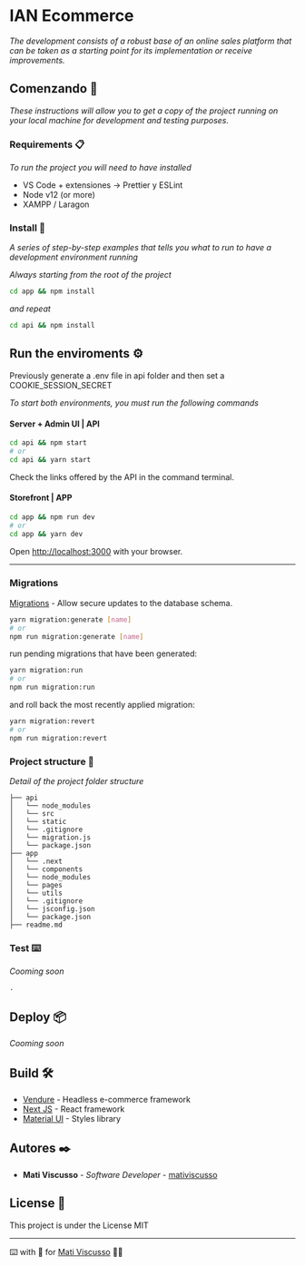 # IAN Ecommerce

_The development consists of a robust base of an online sales platform that can be taken as a starting point for its implementation or receive improvements._

## Comenzando 🚀

_These instructions will allow you to get a copy of the project running on your local machine for development and testing purposes._

### Requirements 📋

_To run the project you will need to have installed_

-   VS Code + extensiones -> Prettier y ESLint
-   Node v12 (or more)
-   XAMPP / Laragon

### Install 🔧

_A series of step-by-step examples that tells you what to run to have a development environment running_

_Always starting from the root of the project_

```bash
cd app && npm install
```

_and repeat_

```bash
cd api && npm install
```

## Run the enviroments ⚙️

Previously generate a .env file in api folder and then set a COOKIE_SESSION_SECRET

_To start both environments, you must run the following commands_

#### Server + Admin UI | API

```bash
cd api && npm start
# or
cd api && yarn start
```

Check the links offered by the API in the command terminal.

#### Storefront | APP

```bash
cd app && npm run dev
# or
cd app && yarn dev
```

Open [http://localhost:3000](http://localhost:3000) with your browser.

---

### Migrations

[Migrations](https://www.vendure.io/docs/developer-guide/migrations/) - Allow secure updates to the database schema.

```bash
yarn migration:generate [name]
# or
npm run migration:generate [name]
```

run pending migrations that have been generated:

```bash
yarn migration:run
# or
npm run migration:run
```

and roll back the most recently applied migration:

```bash
yarn migration:revert
# or
npm run migration:revert
```

### Project structure 📁

_Detail of the project folder structure_

```
├── api
│   └── node_modules
│   └── src
│   └── static
│   └── .gitignore
│   └── migration.js
│   └── package.json
├── app
│   └── .next
│   └── components
│   └── node_modules
│   └── pages
│   └── utils
│   └── .gitignore
│   └── jsconfig.json
│   └── package.json
├── readme.md
```

### Test ⌨️

_Cooming soon_

```
.
```

## Deploy 📦

_Cooming soon_

## Build 🛠️

-   [Vendure](https://www.vendure.io/) - Headless e-commerce framework
-   [Next JS](https://nextjs.org/) - React framework
-   [Material UI](https://material-ui.com/) - Styles library

## Autores ✒️

-   **Mati Viscusso** - _Software Developer_ - [mativiscusso](https://github.com/mativiscusso)

## License 📄

This project is under the License MIT

---

⌨️ with 💪 for [Mati Viscusso](https://github.com/mativiscusso) 🐱‍👤
